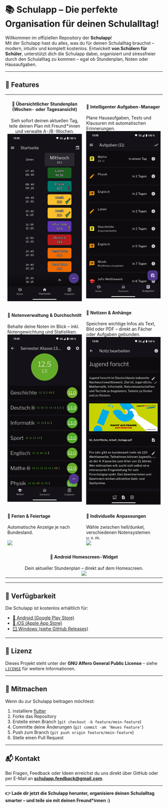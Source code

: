 # 📚 Schulapp – Die perfekte Organisation für deinen Schulalltag!

Willkommen im offiziellen Repository der **Schulapp**!  
Mit der Schulapp hast du alles, was du für deinen Schulalltag brauchst – modern, intuitiv und komplett kostenlos.
Entwickelt **von Schülern für Schüler**, unterstützt dich die Schulapp dabei, organisiert und stressfreier durch den Schulalltag zu kommen – egal ob Stundenplan, Noten oder Hausaufgaben.

---

## 🚀 Features

<table>
  <tr>
    <td align="center" width="50%">
      <h4>🔹 Übersichtlicher Stundenplan (Wochen- oder Tagesansicht)</h4>
      Sieh sofort deinen aktuellen Tag, teile deinen Plan mit Freund*innen und verwalte A-/B-Wochen.<br>
      <img src="screenshots/stundenplan.png" width="300">
    </td>
    <td width="50%">
      <h4>🔹 Intelligenter Aufgaben-Manager</h4>
      Plane Hausaufgaben, Tests und Klausuren mit automatischen Erinnerungen.<br>
      <img src="screenshots/aufgaben.png" width="300">
    </td>
  </tr>
  <tr>
    <td>
      <h4>🔹 Notenverwaltung & Durchschnitt</h4>
      Behalte deine Noten im Blick – inkl. Notengewichtung und Statistiken.<br>
      <img src="screenshots/noten.png" width="300">
    </td>
    <td>
      <h4>🔹 Notizen & Anhänge</h4>
      Speichere wichtige Infos als Text, Bild oder PDF – direkt an Fächer oder Aufgaben gebunden.<br>
      <img src="screenshots/notizen.png" width="300">
    </td>
  </tr>
  <tr>
    <td>
      <h4>🔹 Ferien & Feiertage</h4>
      Automatische Anzeige je nach Bundesland.<br><br>
      <img src="screenshots/ferien.png" width="300">
    </td>
    <td>
      <h4>🔹 Individuelle Anpassungen</h4>
      Wähle zwischen hell/dunkel, verschiedenen Notensystemen u. v. m.<br>
      <img src="screenshots/einstellungen.png" width="300">
    </td>
  </tr>
  <tr>
    <td colspan="2" align="center">
      <h4>🔹 Android Homescreen-Widget</h4>
      Dein aktueller Stundenplan – direkt auf dem Homescreen.<br>
      <img src="screenshots/widget.png" width="300">
    </td>
  </tr>
</table>

---

## 📱 Verfügbarkeit

Die Schulapp ist kostenlos erhältlich für:

- [📲 Android (Google Play Store)](https://play.google.com/store/apps/details?id=com.flologames.schulapp)  
- [🍏 iOS (Apple App Store)](https://apps.apple.com/de/app/schulapp-dein-schulbegleiter/id6743677720)
- [🪟 Windows (siehe GitHub Releases)](https://github.com/FloloGames/schulapp/releases)

---

## 📄 Lizenz

Dieses Projekt steht unter der **GNU Affero General Public License** – siehe [`LICENSE`](./LICENSE) für weitere Informationen.

---

## 🙌 Mitmachen

Wenn du zur Schulapp beitragen möchtest:
1. installiere [flutter](https://flutter.dev) 
2. Forke das Repository
3. Erstelle einen Branch (`git checkout -b feature/mein-feature`)
4. Committe deine Änderungen (`git commit -am 'Neues Feature'`)
5. Push zum Branch (`git push origin feature/mein-feature`)
6. Stelle einen Pull Request

---

## 📬 Kontakt

Bei Fragen, Feedback oder Ideen erreichst du uns direkt über GitHub oder per E-Mail an **schulapp.feedback@gmail.com**.

---

**👉 Lade dir jetzt die Schulapp herunter, organisiere deinen Schulalltag smarter – und teile sie mit deinen Freund*innen :)**
